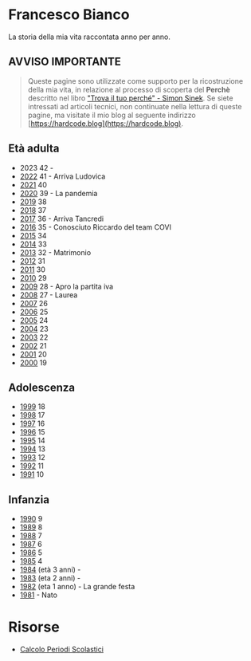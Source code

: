 # Francesco Bianco

La storia della mia vita raccontata anno per anno.

## AVVISO IMPORTANTE

>Queste pagine sono utilizzate come supporto per la ricostruzione della mia vita, in relazione al processo di scoperta del **Perchè** descritto nel libro ["Trova il tuo perché" - Simon Sinek](https://www.amazon.it/motivazioni-profonde-realizzarsi-ispirare-diventare/dp/8869876764).
> Se siete intressati ad articoli tecnici, non continuate nella lettura di queste pagine, ma visitate il mio blog al seguente indirizzo [https://hardcode.blog](https://hardcode.blog).

## Età adulta

- 2023 42 -
- [2022](posts/2022) 41 - Arriva Ludovica
- [2021](posts/2021) 40
- [2020](posts/2020) 39 - La pandemia
- [2019](posts/2019) 38
- [2018](posts/2018) 37
- [2017](posts/2017) 36 - Arriva Tancredi
- [2016](posts/2016) 35 - Conosciuto Riccardo del team COVI
- [2015](posts/2015) 34
- [2014](posts/2014) 33
- [2013](posts/2013) 32 - Matrimonio
- [2012](posts/2012) 31
- [2011](posts/2011) 30
- [2010](posts/2010) 29
- [2009](posts/2009) 28 - Apro la partita iva
- [2008](posts/2008) 27 - Laurea
- [2007](posts/2007) 26 
- [2006](posts/2006) 25
- [2005](posts/2005) 24
- [2004](posts/2004) 23
- [2003](posts/2003) 22
- [2002](posts/2002) 21
- [2001](posts/2001) 20
- [2000](posts/2000) 19

## Adolescenza

- [1999](posts/1999) 18
- [1998](posts/1998) 17
- [1997](posts/1997) 16
- [1996](posts/1996) 15
- [1995](posts/1995) 14
- [1994](posts/1994) 13
- [1993](posts/1993) 12
- [1992](posts/1992) 11
- [1991](posts/1991) 10

## Infanzia

- [1990](posts/1990) 9
- [1989](posts/1989) 8
- [1988](posts/1988) 7
- [1987](posts/1987) 6
- [1986](posts/1986) 5
- [1985](posts/1985) 4
- [1984](posts/1984) (età 3 anni) -
- [1983](posts/1983) (eta 2 anni) -
- [1982](posts/1982) (eta 1 anno) - La grande festa
- [1981](posts/1981) - Nato

# Risorse

- [Calcolo Periodi Scolastici](https://docs.google.com/spreadsheets/d/1tTOdPOZ3xCJzF_M3-JB0UsiU18wJ3ZI14RLDz_QMpmA/edit?q=asilo#gid=0)
